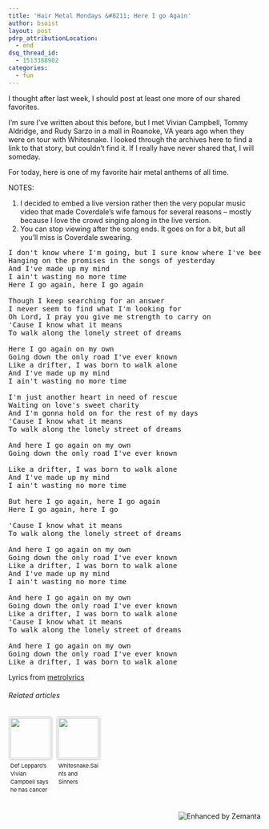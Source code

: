 ```yaml
---
title: 'Hair Metal Mondays &#8211; Here I go Again'
author: bsoist
layout: post
pdrp_attributionLocation:
  - end
dsq_thread_id:
  - 1513388902
categories:
  - fun
---
```

I thought after last week, I should post at least one more of our shared favorites.

I&#8217;m sure I&#8217;ve written about this before, but I met Vivian Campbell, Tommy Aldridge, and Rudy Sarzo in a mall in Roanoke, VA years ago when they were on tour with Whitesnake. I looked through the archives here to find a link to that story, but couldn&#8217;t find it. If I really have never shared that, I will someday.

For today, here is one of my favorite hair metal anthems of all time.

NOTES:

  1. I decided to embed a live version rather then the very popular music video that made Coverdale&#8217;s wife famous for several reasons &#8211; mostly because I love the crowd singing along in the live version.
  2. You can stop viewing after the song ends. It goes on for a bit, but all you&#8217;ll miss is Coverdale swearing.

<div>
</div>

<pre>I don't know where I'm going, but I sure know where I've been
Hanging on the promises in the songs of yesterday
And I've made up my mind
I ain't wasting no more time
Here I go again, here I go again

Though I keep searching for an answer
I never seem to find what I'm looking for
Oh Lord, I pray you give me strength to carry on
'Cause I know what it means
To walk along the lonely street of dreams

Here I go again on my own
Going down the only road I've ever known
Like a drifter, I was born to walk alone
And I've made up my mind
I ain't wasting no more time

I'm just another heart in need of rescue
Waiting on love's sweet charity
And I'm gonna hold on for the rest of my days
'Cause I know what it means
To walk along the lonely street of dreams

And here I go again on my own
Going down the only road I've ever known

Like a drifter, I was born to walk alone
And I've made up my mind
I ain't wasting no more time

But here I go again, here I go again
Here I go again, here I go

'Cause I know what it means
To walk along the lonely street of dreams

And here I go again on my own
Going down the only road I've ever known
Like a drifter, I was born to walk alone
And I've made up my mind
I ain't wasting no more time

And here I go again on my own
Going down the only road I've ever known
Like a drifter, I was born to walk alone
'Cause I know what it means
To walk along the lonely street of dreams

And here I go again on my own
Going down the only road I've ever known
Like a drifter, I was born to walk alone</pre>

Lyrics from [metrolyrics][1]

<h6 class="zemanta-related-title" style="font-size: 1em;">
  Related articles
</h6>

<ul class="zemanta-article-ul zemanta-article-ul-image" style="margin: 0; padding: 0; overflow: hidden;">
  <li class="zemanta-article-ul-li-image zemanta-article-ul-li" style="padding: 0; background: none; list-style: none; display: block; float: left; vertical-align: top; text-align: left; width: 84px; font-size: 11px; margin: 2px 10px 10px 2px;">
    <a style="box-shadow: 0px 0px 4px #999; padding: 2px; display: block; border-radius: 2px; text-decoration: none;" href="http://globalnews.ca/news/628333/def-leppards-vivian-campbell-says-he-has-cancer/" target="_blank"><img style="padding: 0; margin: 0; border: 0; display: block; width: 80px; max-width: 100%;" alt="" src="http://i.zemanta.com/176469010_80_80.jpg" /></a><a style="display: block; overflow: hidden; text-decoration: none; line-height: 12pt; height: 80px; padding: 5px 2px 0 2px;" href="http://globalnews.ca/news/628333/def-leppards-vivian-campbell-says-he-has-cancer/" target="_blank">Def Leppard&#8217;s Vivian Campbell says he has cancer</a>
  </li>
  <li class="zemanta-article-ul-li-image zemanta-article-ul-li" style="padding: 0; background: none; list-style: none; display: block; float: left; vertical-align: top; text-align: left; width: 84px; font-size: 11px; margin: 2px 10px 10px 2px;">
    <a style="box-shadow: 0px 0px 4px #999; padding: 2px; display: block; border-radius: 2px; text-decoration: none;" href="http://bangthyhead.wordpress.com/2013/07/14/whitesnakesaints-and-sinners/" target="_blank"><img style="padding: 0; margin: 0; border: 0; display: block; width: 80px; max-width: 100%;" alt="" src="http://i.zemanta.com/185056588_80_80.jpg" /></a><a style="display: block; overflow: hidden; text-decoration: none; line-height: 12pt; height: 80px; padding: 5px 2px 0 2px;" href="http://bangthyhead.wordpress.com/2013/07/14/whitesnakesaints-and-sinners/" target="_blank">Whitesnake:Saints and Sinners</a>
  </li>
</ul>

<div class="zemanta-pixie" style="margin-top: 10px; height: 15px;">
  <a class="zemanta-pixie-a" title="Enhanced by Zemanta" href="http://www.zemanta.com/?px"><img class="zemanta-pixie-img" style="border: none; float: right;" alt="Enhanced by Zemanta" src="http://img.zemanta.com/zemified_h.png?x-id=083734d1-97c8-427b-bed7-ccc98fab6d55" /></a>
</div>

 [1]: http://www.metrolyrics.com/here-i-go-again-lyrics-whitesnake.html
